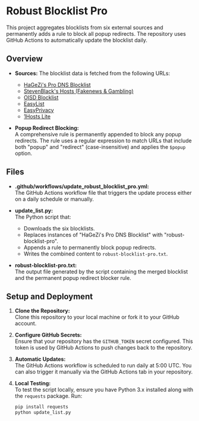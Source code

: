 # Robust Blocklist Pro

This project aggregates blocklists from six external sources and permanently adds a rule to block all popup redirects. The repository uses GitHub Actions to automatically update the blocklist daily.

## Overview

- **Sources:** The blocklist data is fetched from the following URLs:
  - [HaGeZi's Pro DNS Blocklist](https://raw.githubusercontent.com/hagezi/dns-blocklists/main/adblock/pro.txt)
  - [StevenBlack's Hosts (Fakenews & Gambling)](https://raw.githubusercontent.com/StevenBlack/hosts/master/alternates/fakenews-gambling/hosts)
  - [OISD Blocklist](https://big.oisd.nl)
  - [EasyList](https://easylist.to/easylist/easylist.txt)
  - [EasyPrivacy](https://easylist.to/easylist/easyprivacy.txt)
  - [1Hosts Lite](https://raw.githubusercontent.com/badmojr/1Hosts/master/Lite/adblock.txt)
  
- **Popup Redirect Blocking:**  
  A comprehensive rule is permanently appended to block any popup redirects. The rule uses a regular expression to match URLs that include both "popup" and "redirect" (case-insensitive) and applies the `$popup` option.

## Files

- **.github/workflows/update_robust_blocklist_pro.yml:**  
  The GitHub Actions workflow file that triggers the update process either on a daily schedule or manually.

- **update_list.py:**  
  The Python script that:
  - Downloads the six blocklists.
  - Replaces instances of "HaGeZi's Pro DNS Blocklist" with "robust-blocklist-pro".
  - Appends a rule to permanently block popup redirects.
  - Writes the combined content to `robust-blocklist-pro.txt`.

- **robust-blocklist-pro.txt:**  
  The output file generated by the script containing the merged blocklist and the permanent popup redirect blocker rule.

## Setup and Deployment

1. **Clone the Repository:**  
   Clone this repository to your local machine or fork it to your GitHub account.

2. **Configure GitHub Secrets:**  
   Ensure that your repository has the `GITHUB_TOKEN` secret configured. This token is used by GitHub Actions to push changes back to the repository.

3. **Automatic Updates:**  
   The GitHub Actions workflow is scheduled to run daily at 5:00 UTC. You can also trigger it manually via the GitHub Actions tab in your repository.

4. **Local Testing:**  
   To test the script locally, ensure you have Python 3.x installed along with the `requests` package. Run:
   ```bash
   pip install requests
   python update_list.py
